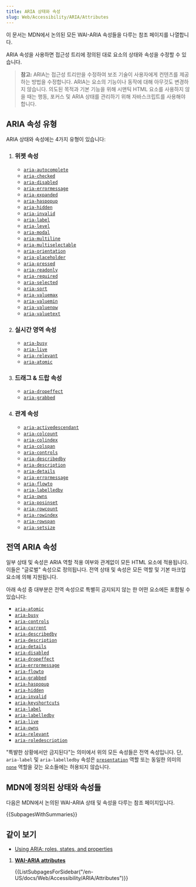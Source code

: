 ```yaml
---
title: ARIA 상태와 속성
slug: Web/Accessibility/ARIA/Attributes
---
```


이 문서는 MDN에서 논의된 모든 <abbr>WAI-ARIA</abbr> 속성들을 다루는 참조 페이지를 나열합니다.

<abbr>ARIA</abbr> 속성을 사용하면 접근성 트리에 정의된 대로 요소의 상태와 속성을 수정할 수 있습니다.

> **참고:** ARIA는 접근성 트리만을 수정하여 보조 기술이 사용자에게 컨텐츠를 제공하는 방법을 수정합니다. ARIA는 요소의 기능이나 동작에 대해 아무것도 변경하지 않습니다. 의도된 목적과 기본 기능을 위해 시맨틱 HTML 요소를 사용하지 않을 때는 행동, 포커스 및 ARIA 상태를 관리하기 위해 자바스크립트를 사용해야 합니다.

## ARIA 속성 유형

ARIA 상태와 속성에는 4가지 유형이 있습니다:

1. ### 위젯 속성

   - [`aria-autocomplete`](/ko/docs/Web/Accessibility/ARIA/Attributes/aria-autocomplete)
   - [`aria-checked`](/ko/docs/Web/Accessibility/ARIA/Attributes/aria-checked)
   - [`aria-disabled`](/ko/docs/Web/Accessibility/ARIA/Attributes/aria-disabled)
   - [`aria-errormessage`](/ko/docs/Web/Accessibility/ARIA/Attributes/aria-errormessage)
   - [`aria-expanded`](/ko/docs/Web/Accessibility/ARIA/Attributes/aria-expanded)
   - [`aria-haspopup`](/ko/docs/Web/Accessibility/ARIA/Attributes/aria-haspopup)
   - [`aria-hidden`](/ko/docs/Web/Accessibility/ARIA/Attributes/aria-hidden)
   - [`aria-invalid`](/ko/docs/Web/Accessibility/ARIA/Attributes/aria-invalid)
   - [`aria-label`](/ko/docs/Web/Accessibility/ARIA/Attributes/aria-label)
   - [`aria-level`](/ko/docs/Web/Accessibility/ARIA/Attributes/aria-level)
   - [`aria-modal`](/ko/docs/Web/Accessibility/ARIA/Attributes/aria-modal)
   - [`aria-multiline`](/ko/docs/Web/Accessibility/ARIA/Attributes/aria-multiline)
   - [`aria-multiselectable`](/ko/docs/Web/Accessibility/ARIA/Attributes/aria-multiselectable)
   - [`aria-orientation`](/ko/docs/Web/Accessibility/ARIA/Attributes/aria-orientation)
   - [`aria-placeholder`](/ko/docs/Web/Accessibility/ARIA/Attributes/aria-placeholder)
   - [`aria-pressed`](/ko/docs/Web/Accessibility/ARIA/Attributes/aria-pressed)
   - [`aria-readonly`](/ko/docs/Web/Accessibility/ARIA/Attributes/aria-readonly)
   - [`aria-required`](/ko/docs/Web/Accessibility/ARIA/Attributes/aria-required)
   - [`aria-selected`](/ko/docs/Web/Accessibility/ARIA/Attributes/aria-selected)
   - [`aria-sort`](/ko/docs/Web/Accessibility/ARIA/Attributes/aria-sort)
   - [`aria-valuemax`](/ko/docs/Web/Accessibility/ARIA/Attributes/aria-valuemax)
   - [`aria-valuemin`](/ko/docs/Web/Accessibility/ARIA/Attributes/aria-valuemin)
   - [`aria-valuenow`](/ko/docs/Web/Accessibility/ARIA/Attributes/aria-valuenow)
   - [`aria-valuetext`](/ko/docs/Web/Accessibility/ARIA/Attributes/aria-valuetext)

2. ### 실시간 영역 속성

   - [`aria-busy`](/ko/docs/Web/Accessibility/ARIA/Attributes/aria-busy)
   - [`aria-live`](/ko/docs/Web/Accessibility/ARIA/Attributes/aria-live)
   - [`aria-relevant`](/ko/docs/Web/Accessibility/ARIA/Attributes/aria-relevant)
   - [`aria-atomic`](/ko/docs/Web/Accessibility/ARIA/Attributes/aria-atomic)

3. ### 드래그 & 드랍 속성

   - [`aria-dropeffect`](/ko/docs/Web/Accessibility/ARIA/Attributes/aria-dropeffect)
   - [`aria-grabbed`](/ko/docs/Web/Accessibility/ARIA/Attributes/aria-grabbed)

4. ### 관계 속성

   - [`aria-activedescendant`](/ko/docs/Web/Accessibility/ARIA/Attributes/aria-activedescendant)
   - [`aria-colcount`](/ko/docs/Web/Accessibility/ARIA/Attributes/aria-colcount)
   - [`aria-colindex`](/ko/docs/Web/Accessibility/ARIA/Attributes/aria-colindex)
   - [`aria-colspan`](/ko/docs/Web/Accessibility/ARIA/Attributes/aria-colspan)
   - [`aria-controls`](/ko/docs/Web/Accessibility/ARIA/Attributes/aria-controls)
   - [`aria-describedby`](/ko/docs/Web/Accessibility/ARIA/Attributes/aria-describedby)
   - [`aria-description`](/ko/docs/Web/Accessibility/ARIA/Attributes/aria-description)
   - [`aria-details`](/ko/docs/Web/Accessibility/ARIA/Attributes/aria-details)
   - [`aria-errormessage`](/ko/docs/Web/Accessibility/ARIA/Attributes/aria-errormessage)
   - [`aria-flowto`](/ko/docs/Web/Accessibility/ARIA/Attributes/aria-flowto)
   - [`aria-labelledby`](/ko/docs/Web/Accessibility/ARIA/Attributes/aria-labelledby)
   - [`aria-owns`](/ko/docs/Web/Accessibility/ARIA/Attributes/aria-owns)
   - [`aria-posinset`](/ko/docs/Web/Accessibility/ARIA/Attributes/aria-posinset)
   - [`aria-rowcount`](/ko/docs/Web/Accessibility/ARIA/Attributes/aria-rowcount)
   - [`aria-rowindex`](/ko/docs/Web/Accessibility/ARIA/Attributes/aria-rowindex)
   - [`aria-rowspan`](/ko/docs/Web/Accessibility/ARIA/Attributes/aria-rowspan)
   - [`aria-setsize`](/ko/docs/Web/Accessibility/ARIA/Attributes/aria-setsize)

## 전역 ARIA 속성

일부 상태 및 속성은 ARIA 역할 적용 여부와 관계없이 모든 HTML 요소에 적용됩니다. 이들은 "글로벌" 속성으로 정의됩니다. 전역 상태 및 속성은 모든 역할 및 기본 마크업 요소에 의해 지원됩니다.

아래 속성 중 대부분은 전역 속성으로 특별히 금지되지 않는 한 어떤 요소에든 포함될 수 있습니다:

- [`aria-atomic`](/ko/docs/Web/Accessibility/ARIA/Attributes/aria-atomic)
- [`aria-busy`](/ko/docs/Web/Accessibility/ARIA/Attributes/aria-busy)
- [`aria-controls`](/ko/docs/Web/Accessibility/ARIA/Attributes/aria-controls)
- [`aria-current`](/ko/docs/Web/Accessibility/ARIA/Attributes/aria-current)
- [`aria-describedby`](/ko/docs/Web/Accessibility/ARIA/Attributes/aria-describedby)
- [`aria-description`](/ko/docs/Web/Accessibility/ARIA/Attributes/aria-description)
- [`aria-details`](/ko/docs/Web/Accessibility/ARIA/Attributes/aria-details)
- [`aria-disabled`](/ko/docs/Web/Accessibility/ARIA/Attributes/aria-disabled)
- [`aria-dropeffect`](/ko/docs/Web/Accessibility/ARIA/Attributes/aria-dropeffect)
- [`aria-errormessage`](/ko/docs/Web/Accessibility/ARIA/Attributes/aria-errormessage)
- [`aria-flowto`](/ko/docs/Web/Accessibility/ARIA/Attributes/aria-flowto)
- [`aria-grabbed`](/ko/docs/Web/Accessibility/ARIA/Attributes/aria-grabbed)
- [`aria-haspopup`](/ko/docs/Web/Accessibility/ARIA/Attributes/aria-haspopup)
- [`aria-hidden`](/ko/docs/Web/Accessibility/ARIA/Attributes/aria-hidden)
- [`aria-invalid`](/ko/docs/Web/Accessibility/ARIA/Attributes/aria-invalid)
- [`aria-keyshortcuts`](/ko/docs/Web/Accessibility/ARIA/Attributes/aria-keyshortcuts)
- [`aria-label`](/ko/docs/Web/Accessibility/ARIA/Attributes/aria-label)
- [`aria-labelledby`](/ko/docs/Web/Accessibility/ARIA/Attributes/aria-labelledby)
- [`aria-live`](/ko/docs/Web/Accessibility/ARIA/Attributes/aria-live)
- [`aria-owns`](/ko/docs/Web/Accessibility/ARIA/Attributes/aria-owns)
- [`aria-relevant`](/ko/docs/Web/Accessibility/ARIA/Attributes/aria-relevant)
- [`aria-roledescription`](/ko/docs/Web/Accessibility/ARIA/Attributes/aria-roledescription)

"특뱔한 상황에서만 금지된다"는 의미에서 위의 모든 속성들은 전역 속성입니다. 단, `aria-label` 및 `aria-labelledby` 속성은 [`presentation`](/ko/docs/Web/Accessibility/ARIA/Roles/presentation_role) 역할 또는 동일한 의미의 [`none`](/ko/docs/Web/Accessibility/ARIA/Roles/none_role) 역할을 갖는 요소들에는 허용되지 않습니다.

## MDN에 정의된 상태와 속성들

다음은 <abbr>MDN</abbr>에서 논의된 WAI-ARIA</abbr> 상태 및 속성을 다루는 참조 페이지입니다.

{{SubpagesWithSummaries}}

## 같이 보기

- [Using ARIA: roles, states, and properties](/ko/docs/Web/Accessibility/ARIA/ARIA_Techniques)

<section id="Quick_links">

1. [**<abbr>WAI-ARIA</abbr> attributes**](/ko/docs/Web/Accessibility/ARIA/Attributes)

   {{ListSubpagesForSidebar("/en-US/docs/Web/Accessibility/ARIA/Attributes")}}

</section>
